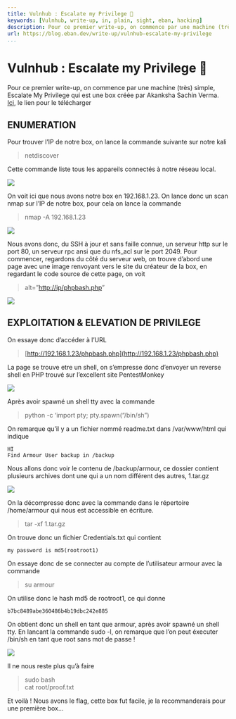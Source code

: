 ```yaml
---
title: Vulnhub : Escalate my Privilege 📝
keywords: [Vulnhub, write-up, in, plain, sight, eban, hacking]
description: Pour ce premier write-up, on commence par une machine (très) simple, Escalate My Privilege qui est une box créée par Akanksha Sachin Verma. Pour trouver l’IP de notre box, on lance la commande suivante sur notre kali netdiscover Cette commande liste tous les appareils connectés à notre réseau local. On voit ici que nous avons notre box en 192.168.1.23...
url: https://blog.eban.dev/write-up/vulnhub-escalate-my-privilege
...
```


# Vulnhub : Escalate my Privilege 📝

Pour ce premier write-up, on commence par une machine (très) simple, Escalate My Privilege qui est une box créée par Akanksha Sachin Verma. [Ici](https://www.vulnhub.com/entry/escalate-my-privileges-1,448/), le lien pour le télécharger

## ENUMERATION

Pour trouver l’IP de notre box, on lance la commande suivante sur notre kali

> netdiscover

Cette commande liste tous les appareils connectés à notre réseau local.

![](https://i.postimg.cc/rFpwfjTk/Capture-d-u2019-cran-de-2020-04-19-15-48-33-604x198.png)

On voit ici que nous avons notre box en 192.168.1.23\. On lance donc un scan nmap sur l’IP de notre box, pour cela on lance la commande

> nmap -A 192.168.1.23

![](https://i.postimg.cc/WbN9DFvz/Capture-d-u2019-cran-de-2020-04-19-15-56-46.png)

Nous avons donc, du SSH à jour et sans faille connue, un serveur http sur le port 80, un serveur rpc ansi que du nfs_acl sur le port 2049\. Pour commencer, regardons du côté du serveur web, on trouve d’abord une page avec une image renvoyant vers le site du créateur de la box, en regardant le code source de cette page, on voit

> alt=”[http://ip/phpbash.php](http://ip/phpbash.php)”

![](https://i.postimg.cc/Pr5BgFNS/Capture-d-u2019-cran-de-2020-04-19-16-05-33.png)

## EXPLOITATION & ELEVATION DE PRIVILEGE

On essaye donc d’accéder à l’URL

> [http://192.168.1.23/phpbash.php](http://192.168.1.23/phpbash.php)

La page se trouve etre un shell, on s’empresse donc d’envoyer un reverse shell en PHP trouvé sur l’excellent site PentestMonkey

![](https://i.postimg.cc/gjZ6jK2Q/Capture-d-u2019-cran-de-2020-04-19-16-23-21.png)

Après avoir spawné un shell tty avec la commande

> python -c ‘import pty; pty.spawn(“/bin/sh”)

On remarque qu’il y a un fichier nommé readme.txt dans /var/www/html qui indique

`HI`  
`Find Armour User backup in /backup`

Nous allons donc voir le contenu de /backup/armour, ce dossier contient plusieurs archives dont une qui a un nom différent des autres, 1.tar.gz

![](https://i.postimg.cc/VkVb861d/Capture-d-u2019-cran-de-2020-04-19-16-34-18.png)

On la décompresse donc avec la commande dans le répertoire /home/armour qui nous est accessible en écriture.

> tar -xf 1.tar.gz

On trouve donc un fichier Credentials.txt qui contient

`my password is md5(rootroot1)`

On essaye donc de se connecter au compte de l’utilisateur armour avec la commande

> su armour

On utilise donc le hash md5 de rootroot1, ce qui donne

`b7bc8489abe360486b4b19dbc242e885`

On obtient donc un shell en tant que armour, après avoir spawné un shell tty. En lancant la commande sudo -l, on remarque que l’on peut éxecuter /bin/sh en tant que root sans mot de passe !

![](https://i.postimg.cc/NFjgF6kY/Capture-d-u2019-cran-de-2020-04-19-16-55-51.png)

Il ne nous reste plus qu’à faire

> sudo bash  
> cat root/proof.txt

Et voilà ! Nous avons le flag, cette box fut facile, je la recommanderais pour une première box…

</div>
